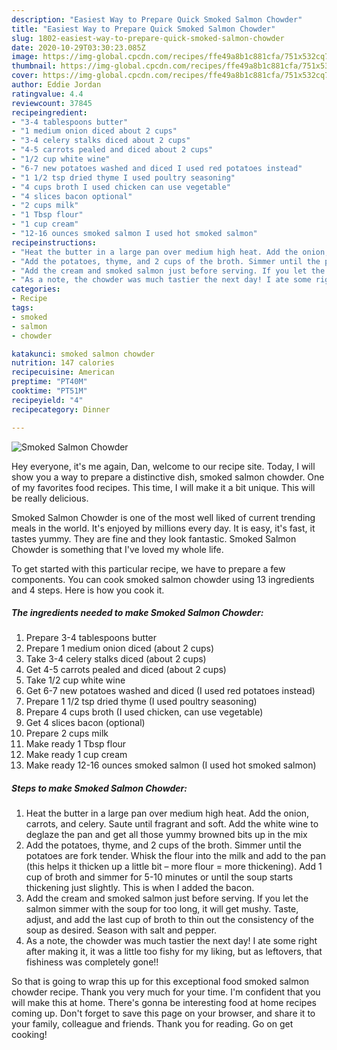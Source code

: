 ```yaml
---
description: "Easiest Way to Prepare Quick Smoked Salmon Chowder"
title: "Easiest Way to Prepare Quick Smoked Salmon Chowder"
slug: 1802-easiest-way-to-prepare-quick-smoked-salmon-chowder
date: 2020-10-29T03:30:23.085Z
image: https://img-global.cpcdn.com/recipes/ffe49a8b1c881cfa/751x532cq70/smoked-salmon-chowder-recipe-main-photo.jpg
thumbnail: https://img-global.cpcdn.com/recipes/ffe49a8b1c881cfa/751x532cq70/smoked-salmon-chowder-recipe-main-photo.jpg
cover: https://img-global.cpcdn.com/recipes/ffe49a8b1c881cfa/751x532cq70/smoked-salmon-chowder-recipe-main-photo.jpg
author: Eddie Jordan
ratingvalue: 4.4
reviewcount: 37845
recipeingredient:
- "3-4 tablespoons butter"
- "1 medium onion diced about 2 cups"
- "3-4 celery stalks diced about 2 cups"
- "4-5 carrots pealed and diced about 2 cups"
- "1/2 cup white wine"
- "6-7 new potatoes washed and diced I used red potatoes instead"
- "1 1/2 tsp dried thyme I used poultry seasoning"
- "4 cups broth I used chicken can use vegetable"
- "4 slices bacon optional"
- "2 cups milk"
- "1 Tbsp flour"
- "1 cup cream"
- "12-16 ounces smoked salmon I used hot smoked salmon"
recipeinstructions:
- "Heat the butter in a large pan over medium high heat. Add the onion, carrots, and celery. Saute until fragrant and soft. Add the white wine to deglaze the pan and get all those yummy browned bits up in the mix"
- "Add the potatoes, thyme, and 2 cups of the broth. Simmer until the potatoes are fork tender. Whisk the flour into the milk and add to the pan (this helps it thicken up a little bit – more flour = more thickening). Add 1 cup of broth and simmer for 5-10 minutes or until the soup starts thickening just slightly. This is when I added the bacon."
- "Add the cream and smoked salmon just before serving. If you let the salmon simmer with the soup for too long, it will get mushy. Taste, adjust, and add the last cup of broth to thin out the consistency of the soup as desired. Season with salt and pepper."
- "As a note, the chowder was much tastier the next day! I ate some right after making it, it was a little too fishy for my liking, but as leftovers, that fishiness was completely gone!!"
categories:
- Recipe
tags:
- smoked
- salmon
- chowder

katakunci: smoked salmon chowder 
nutrition: 147 calories
recipecuisine: American
preptime: "PT40M"
cooktime: "PT51M"
recipeyield: "4"
recipecategory: Dinner

---
```



![Smoked Salmon Chowder](https://img-global.cpcdn.com/recipes/ffe49a8b1c881cfa/751x532cq70/smoked-salmon-chowder-recipe-main-photo.jpg)

Hey everyone, it's me again, Dan, welcome to our recipe site. Today, I will show you a way to prepare a distinctive dish, smoked salmon chowder. One of my favorites food recipes. This time, I will make it a bit unique. This will be really delicious.

Smoked Salmon Chowder is one of the most well liked of current trending meals in the world. It's enjoyed by millions every day. It is easy, it's fast, it tastes yummy. They are fine and they look fantastic. Smoked Salmon Chowder is something that I've loved my whole life.




To get started with this particular recipe, we have to prepare a few components. You can cook smoked salmon chowder using 13 ingredients and 4 steps. Here is how you cook it.

<!--inarticleads1-->

##### The ingredients needed to make Smoked Salmon Chowder:

1. Prepare 3-4 tablespoons butter
1. Prepare 1 medium onion diced (about 2 cups)
1. Take 3-4 celery stalks diced (about 2 cups)
1. Get 4-5 carrots pealed and diced (about 2 cups)
1. Take 1/2 cup white wine
1. Get 6-7 new potatoes washed and diced (I used red potatoes instead)
1. Prepare 1 1/2 tsp dried thyme (I used poultry seasoning)
1. Prepare 4 cups broth (I used chicken, can use vegetable)
1. Get 4 slices bacon (optional)
1. Prepare 2 cups milk
1. Make ready 1 Tbsp flour
1. Make ready 1 cup cream
1. Make ready 12-16 ounces smoked salmon (I used hot smoked salmon)




<!--inarticleads2-->

##### Steps to make Smoked Salmon Chowder:

1. Heat the butter in a large pan over medium high heat. Add the onion, carrots, and celery. Saute until fragrant and soft. Add the white wine to deglaze the pan and get all those yummy browned bits up in the mix
1. Add the potatoes, thyme, and 2 cups of the broth. Simmer until the potatoes are fork tender. Whisk the flour into the milk and add to the pan (this helps it thicken up a little bit – more flour = more thickening). Add 1 cup of broth and simmer for 5-10 minutes or until the soup starts thickening just slightly. This is when I added the bacon.
1. Add the cream and smoked salmon just before serving. If you let the salmon simmer with the soup for too long, it will get mushy. Taste, adjust, and add the last cup of broth to thin out the consistency of the soup as desired. Season with salt and pepper.
1. As a note, the chowder was much tastier the next day! I ate some right after making it, it was a little too fishy for my liking, but as leftovers, that fishiness was completely gone!!




So that is going to wrap this up for this exceptional food smoked salmon chowder recipe. Thank you very much for your time. I'm confident that you will make this at home. There's gonna be interesting food at home recipes coming up. Don't forget to save this page on your browser, and share it to your family, colleague and friends. Thank you for reading. Go on get cooking!

